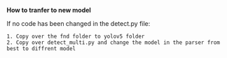 **How to tranfer to new model**

If no code has been changed in the detect.py file:

    1. Copy over the fnd folder to yolov5 folder
    2. Copy over detect_multi.py and change the model in the parser from best to diffrent model 